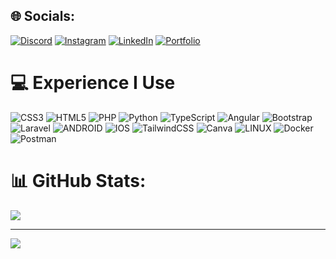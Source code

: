 ## 🌐 Socials:
[![Discord](https://img.shields.io/badge/Discord-%237289DA.svg?logo=discord&logoColor=white)](https://discord.gg/DhdHV2cmf8) 
[![Instagram](https://img.shields.io/badge/Instagram-%23E4405F.svg?logo=Instagram&logoColor=white)](https://instagram.com/anggi_irawan20) 
[![LinkedIn](https://img.shields.io/badge/LinkedIn-%230077B5.svg?logo=linkedin&logoColor=white)](https://linkedin.com/in/muhamad-anggi-irawan-24089a234) 
[![Portfolio](https://img.shields.io/badge/Portfolio-%230077B5.svg?logo=website&logoColor=white)](https://ilovely20.github.io/mai/) 


# 💻 Experience I Use
![CSS3](https://img.shields.io/badge/css3-%231572B6.svg?style=for-the-badge&logo=css3&logoColor=white) ![HTML5](https://img.shields.io/badge/html5-%23E34F26.svg?style=for-the-badge&logo=html5&logoColor=white) ![PHP](https://img.shields.io/badge/php-%23777BB4.svg?style=for-the-badge&logo=php&logoColor=white) ![Python](https://img.shields.io/badge/python-3670A0?style=for-the-badge&logo=python&logoColor=ffdd54) ![TypeScript](https://img.shields.io/badge/typescript-%23007ACC.svg?style=for-the-badge&logo=typescript&logoColor=white) ![Angular](https://img.shields.io/badge/angular-%23DD0031.svg?style=for-the-badge&logo=angular&logoColor=white) ![Bootstrap](https://img.shields.io/badge/bootstrap-%23563D7C.svg?style=for-the-badge&logo=bootstrap&logoColor=white)  ![Laravel](https://img.shields.io/badge/laravel-%23FF2D20.svg?style=for-the-badge&logo=laravel&logoColor=white) ![ANDROID](https://img.shields.io/badge/android-%2320232a.svg?style=for-the-badge&logo=android&logoColor=%a4c639) ![IOS](https://img.shields.io/badge/IOS-%2320232a.svg?style=for-the-badge&logo=apple&logoColor=white) ![TailwindCSS](https://img.shields.io/badge/tailwindcss-%2338B2AC.svg?style=for-the-badge&logo=tailwind-css&logoColor=white) ![Canva](https://img.shields.io/badge/Canva-%2300C4CC.svg?style=for-the-badge&logo=Canva&logoColor=white)  ![LINUX](https://img.shields.io/badge/Linux-FCC624?style=for-the-badge&logo=linux&logoColor=black) ![Docker](https://img.shields.io/badge/docker-%230db7ed.svg?style=for-the-badge&logo=docker&logoColor=white) ![Postman](https://img.shields.io/badge/Postman-FF6C37?style=for-the-badge&logo=postman&logoColor=white)

# 📊 GitHub Stats:
![](https://github-readme-stats.vercel.app/api/top-langs/?username=iLovely20&theme=dark&hide_border=false&include_all_commits=true&count_private=true&layout=compact)


---
[![](https://visitcount.itsvg.in/api?id=iLovely20&icon=0&color=0)](https://visitcount.itsvg.in)


  
<!-- Proudly created with GPRM ( https://gprm.itsvg.in ) -->

